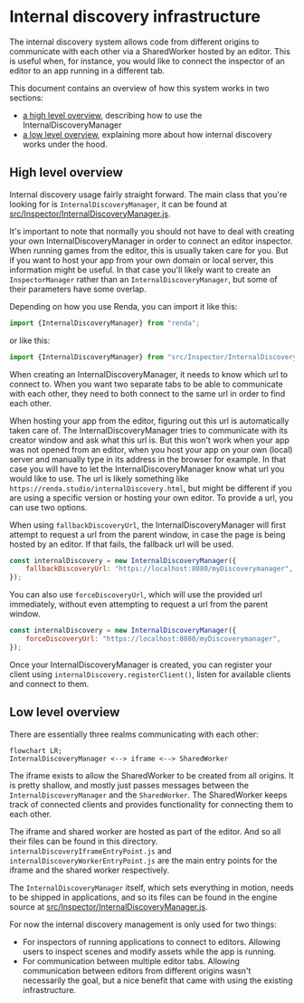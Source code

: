 # Internal discovery infrastructure

The internal discovery system allows code from different origins to communicate with each other
via a SharedWorker hosted by an editor. This is useful when, for instance, you would like to
connect the inspector of an editor to an app running in a different tab.

This document contains an overview of how this system works in two sections:
- [a high level overview](#high-level-overview), describing how to use the InternalDiscoveryManager
- [a low level overview](#low-level-overview), explaining more about how internal discovery works under the hood.

## High level overview

Internal discovery usage fairly straight forward. The main class that you're looking for is `InternalDiscoveryManager`,
it can be found at [src/Inspector/InternalDiscoveryManager.js](../../../../../src/Inspector/InternalDiscoveryManager.js).

It's important to note that normally you should not have to deal with creating your own InternalDiscoveryManager
in order to connect an editor inspector. When running games from the editor, this is usually taken care for you.
But if you want to host your app from your own domain or local server, this information might be useful.
In that case you'll likely want to create an `InspectorManager` rather than an `InternalDiscoveryManager`,
but some of their parameters have some overlap.

Depending on how you use Renda, you can import it like this:
```js
import {InternalDiscoveryManager} from "renda";
```
or like this:
```js
import {InternalDiscoveryManager} from "src/Inspector/InternalDiscoveryManager.js";
```

When creating an InternalDiscoveryManager, it needs to know which url to connect to.
When you want two separate tabs to be able to communicate with each other,
they need to both connect to the same url in order to find each other.

When hosting your app from the editor, figuring out this url is automatically taken care of.
The InternalDiscoveryManager tries to communicate with its creator window and ask what this url is.
But this won't work when your app was not opened from an editor, when you host your app on your own (local) server
and manually type in its address in the browser for example. In that case you will have to let the InternalDiscoveryManager know
what url you would like to use. The url is likely something like `https://renda.studio/internalDiscovery.html`,
but might be different if you are using a specific version or hosting your own editor. To provide a url, you can use two options.

When using `fallbackDiscoveryUrl`, the InternalDiscoveryManager will first attempt to request a url from the parent window,
in case the page is being hosted by an editor. If that fails, the fallback url will be used.

```js
const internalDiscovery = new InternalDiscoveryManager({
	fallbackDiscoveryUrl: "https://localhost:8080/myDiscoverymanager",
});
```

You can also use `forceDiscoveryUrl`, which will use the provided url immediately,
without even attempting to request a url from the parent window.

```js
const internalDiscovery = new InternalDiscoveryManager({
	forceDiscoveryUrl: "https://localhost:8080/myDiscoverymanager",
});
```

Once your InternalDiscoveryManager is created, you can register your client using `internalDiscovery.registerClient()`,
listen for available clients and connect to them.

## Low level overview

There are essentially three realms communicating with each other:

```mermaid
flowchart LR;
InternalDiscoveryManager <--> iframe <--> SharedWorker
```

The iframe exists to allow the SharedWorker to be created from all origins.
It is pretty shallow, and mostly just passes messages between the `InternalDiscoveryManager` and the `SharedWorker`.
The SharedWorker keeps track of connected clients and provides functionality for connecting them to each other.

The iframe and shared worker are hosted as part of the editor. And so all their files can be found in this directory.
`internalDiscoveryIframeEntryPoint.js` and `internalDiscoveryWorkerEntryPoint.js` are the main entry points
for the iframe and the shared worker respectively.

The `InternalDiscoveryManager` itself, which sets everything in motion, needs to be shipped in applications,
and so its files can be found in the engine source at [src/Inspector/InternalDiscoveryManager.js](../../../../../src/Inspector/InternalDiscoveryManager.js).

For now the internal discovery management is only used for two things:

- For inspectors of running applications to connect to editors.
  Allowing users to inspect scenes and modify assets while the app is running.
- For communication between multiple editor tabs. Allowing communication between editors
  from different origins wasn't necessarily the goal, but a nice benefit that came with using
  the existing infrastructure.
